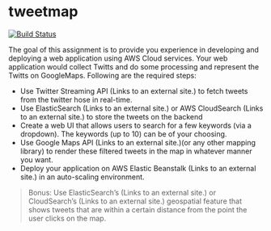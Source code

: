 # tweetmap

[![Build Status](https://travis-ci.com/doomdagger/tweetmap.svg?token=DAVuzKf3wdQT9dmxiY5f&branch=master)](https://travis-ci.com/doomdagger/tweetmap)

The goal of this assignment is to provide you experience in developing and deploying a web application using AWS Cloud
services. Your web application would collect Twitts and do some processing and represent the Twitts on GoogleMaps.
Following are the required steps:  

* Use Twitter Streaming API (Links to an external site.) to fetch tweets from the twitter hose in real-time.
* Use ElasticSearch (Links to an external site.) or AWS CloudSearch (Links to an external site.) to store the tweets on the backend
* Create a web UI that allows users to search for a few keywords (via a dropdown). The keywords (up to 10) can be of your choosing.
* Use Google Maps API  (Links to an external site.)(or any other mapping library) to render these filtered tweets in the map in whatever manner you want.
* Deploy your application on AWS Elastic Beanstalk (Links to an external site.) in an auto-scaling environment.

> Bonus: Use ElasticSearch’s (Links to an external site.) or CloudSearch’s (Links to an external site.) geospatial 
feature that shows tweets that are within a certain distance from the point the user clicks on the map. 
